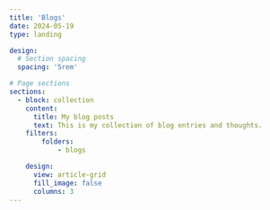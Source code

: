 ```yaml
---
title: 'Blogs'
date: 2024-05-19
type: landing

design:
  # Section spacing
  spacing: '5rem'

# Page sections
sections:
  - block: collection
    content:
      title: My blog posts
      text: This is my collection of blog entries and thoughts.
    filters:
        folders:
            - blogs

    design:
      view: article-grid
      fill_image: false
      columns: 3
---
```

